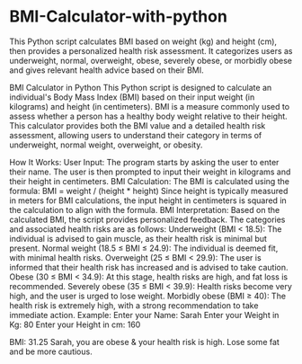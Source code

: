 # BMI-Calculator-with-python
This Python script calculates BMI based on weight (kg) and height (cm), then provides a personalized health risk assessment. It categorizes users as underweight, normal, overweight, obese, severely obese, or morbidly obese and gives relevant health advice based on their BMI.

BMI Calculator in Python
This Python script is designed to calculate an individual's Body Mass Index (BMI) based on their input weight (in kilograms) and height (in centimeters). BMI is a measure commonly used to assess whether a person has a healthy body weight relative to their height. This calculator provides both the BMI value and a detailed health risk assessment, allowing users to understand their category in terms of underweight, normal weight, overweight, or obesity.

How It Works:
User Input:
The program starts by asking the user to enter their name.
The user is then prompted to input their weight in kilograms and their height in centimeters.
BMI Calculation:
The BMI is calculated using the formula:
BMI = weight / (height * height)
Since height is typically measured in meters for BMI calculations, the input height in centimeters is squared in the calculation to align with the formula.
BMI Interpretation:
Based on the calculated BMI, the script provides personalized feedback. The categories and associated health risks are as follows:
Underweight (BMI < 18.5): The individual is advised to gain muscle, as their health risk is minimal but present.
Normal weight (18.5 ≤ BMI ≤ 24.9): The individual is deemed fit, with minimal health risks.
Overweight (25 ≤ BMI < 29.9): The user is informed that their health risk has increased and is advised to take caution.
Obese (30 ≤ BMI < 34.9): At this stage, health risks are high, and fat loss is recommended.
Severely obese (35 ≤ BMI < 39.9): Health risks become very high, and the user is urged to lose weight.
Morbidly obese (BMI ≥ 40): The health risk is extremely high, with a strong recommendation to take immediate action.
Example:
Enter your Name: Sarah
Enter your Weight in Kg: 80
Enter your Height in cm: 160

BMI: 31.25
Sarah, you are obese & your health risk is high. Lose some fat and be more cautious.
